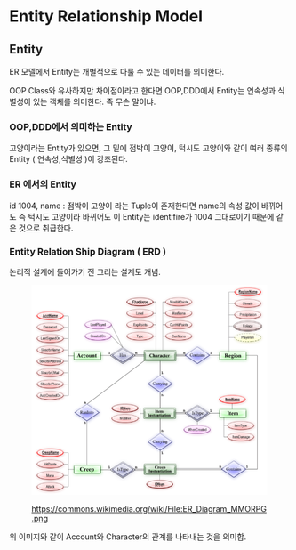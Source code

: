 # Entity Relationship Model

## Entity

ER 모델에서 Entity는 개별적으로 다룰 수 있는 데이터를 의미한다.

OOP Class와 유사하지만  차이점이라고 한다면 OOP,DDD에서 Entity는 연속성과 식별성이 있는 객체를 의미한다. 즉 무슨 말이냐. &#x20;

### OOP,DDD에서 의미하는 Entity

고양이라는 Entity가 있으면, 그 밑에 점박이 고양이, 턱시도 고양이와 같이 여러 종류의 Entity ( 연속성,식별성 )이 강조된다.

### ER 에서의 Entity

id 1004, name : 점박이 고양이 라는 Tuple이 존재한다면 name의 속성 값이 바뀌어도 즉 턱시도 고양이라 바뀌어도 이 Entity는 identifire가 1004 그대로이기 때문에 같은 것으로 취급한다.



### Entity Relation Ship Diagram ( ERD )

논리적 설계에 들어가기 전 그리는 설계도 개념.

<figure><img src="../../.gitbook/assets/image (2).png" alt=""><figcaption><p><a href="https://commons.wikimedia.org/wiki/File:ER_Diagram_MMORPG.png">https://commons.wikimedia.org/wiki/File:ER_Diagram_MMORPG.png</a></p></figcaption></figure>

위 이미지와 같이 Account와 Character의 관계를 나타내는 것을 의미함.

